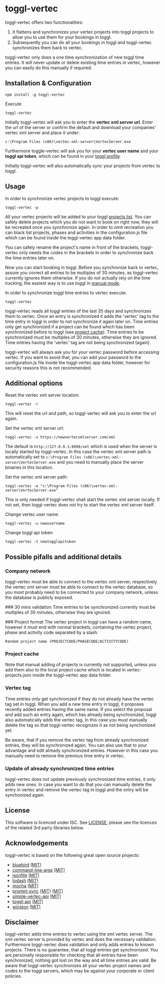 # toggl-vertec
toggl-vertec offers two functionalities:
1) It flattens and synchronizes your vertec projects into toggl projects to allow you to use them for your bookings in toggl.
2) Subsequently you can do all your bookings in toggl and toggl-vertec synchronizes them back to vertec. 

toggl-vertec only does a one time synchronization of new toggl time entries. It will never update or delete existing time entries in vertec, however you can easily do this manually if required.

## Installation & Configuration

    npm install -g toggl-vertec

Execute

    toggl-vertec

Initially toggl-vertec will ask you to enter the **vertec xml server url**. Enter the url of the server or confirm the default and download your companies' vertec xml server and place it under:

    c:\Program Files (x86)\vertec-xml-server\VertecServer.exe

Furthermore toggle-vertec will ask you for your **vertec user name** and your **toggl api token**, which can be found in your [toggl profile](https://toggl.com/app/profile).

Initially toggl-vertec will also automatically sync your projects from vertec to toggl.

## Usage

In order to synchronize vertec projects to toggl execute:

    toggl-vertec -p

All your vertec projects will be added to your toggl [projects list](https://toggl.com/app/projects/).
You can safely delete projects which you do not want to book on right now, they will be recreated once you synchronize again. In order to omit recreation you can black list projects, phases and activities in the configuration.js file which can be found inside the toggl-vertec app data folder.

You can safely rename the project's name in front of the brackets, toggl-vertec only needs the codes in the brackets in order to synchronize back the time entries later on.

Now you can start booking in toggl.
Before you synchronize back to vertec, assure you correct all entries to be multiples of 30 minutes, as toggl-vertec currently ignores them otherwise.
If you do not actually rely on the time tracking, the easiest way is to use toggl in [manual mode](https://support.toggl.com/creating-a-time-entry/#addtimelater).

In order to synchronize toggl time entries to vertec execute: 

    toggl-vertec

toggl-vertec reads all toggl entries of the last 35 days and synchronizes them to vertec.
Once an entry is synchronized it adds the 'vertec' tag to the time entry in toggl in order to not synchronize it again later on.
Time entries only get synchronized if a project can be found which has been synchronized before to toggl (see [project cache](#project-cache)).
Time entries to be synchronized must be multiples of 30 minutes, otherwise they are ignored.
Time entries having the 'vertec' tag are not being synchronized (again).

toggl-vertec will always ask you for your vertec password before accessing vertec. If you want to avoid that, you can add your password to the configuration.js file inside the toggl-vertec app data folder, however for security reasons this is not recommended.

## Additional options

Reset the vertec xml server location:

    toggl-vertec -r

This will reset the url and path, so toggl-vertec will ask you to enter the url again.

Set the vertec xml server url:

    toggl-vertec -v https://newvertecxmlserver.com/xml

The default is `http://127.0.0.1:8090/xml` which is used when the server is locally started by toggl-vertec. In this case the vertec xml server path is automatically set to `c:\Program Files (x86)\vertec-xml-server\VertecServer.exe` and you need to manually place the server binaries in this location.

Set the vertec xml server path:

    toggl-vertec -e "c:\Program Files (x86)\vertec-xml-server\VertecServer.exe"

This is only needed if toggl-vertec shall start the vertec xml server locally. If not set, then toggl-vertec does not try to start the vertec xml server itself.

Change vertec user name:

    toggl-vertec -u newusername

Change toggl api token:

    toggl-vertec -t newtogglapitoken

## Possible pifalls and additional details

### Company network
toggl-vertec must be able to connect to the vertec xml server, respectively the vertec xml server must be able to connect to the vertec database, so you most probably need to be connected to your company network, unless the database is publicly exposed.

### 30 mins validation
Time entries to be synchronized currently must be multiples of 30 minutes, otherwise they are ignored.

### Project format
The vertec project in toggl can have a random name, however it must end with normal brackets, containing the vertec project, phase and activity code separated by a slash.

    Random project name (PROJECTCODE/PHASECODE/ACTIVITYCODE)

### Project cache
Note that manual adding of projects is currently not supported, unless you add them also to the local project cache which is located in vertec-projects.json inside the toggl-vertec app data folder.

### Vertec tag
Time entries only get synchronized if they do not already have the vertec tag set in toggl.
When you add a new time entry in toggl, it proposes recently added entries having the same name.
If you select the proposal and add such an entry again, which has already being synchronized, toggl also automatically adds the vertec tag.
In this case you must manually delete the tag so that toggl-vertec recognizes it as not being synchonized yet.

Be aware, that if you remove the vertec tag from already synchronized entries, they will be synchronized again.
You can also use that to your advantage and edit already synchronized entries.
However in this case you manually need to remove the previous time entry in vertec.

### Update of already synchronized time entries
toggl-vertec does not update previously synchronized time entries, it only adds new ones.
In case you want to do that you can manually delete the entry in vertec and remove the vertec tag in toggl and the entry will be synchonized again.

## License
This software is licenced under ISC. See [LICENSE](LICENSE), please see the licences of the related 3rd party libraries below.

## Acknowledgements
toggl-vertec is based on the following great open source projects:
* [bluebird](https://github.com/petkaantonov/bluebird/) [(MIT)](https://github.com/petkaantonov/bluebird/blob/master/LICENSE)
* [command-line-args](https://github.com/75lb/command-line-args) [(MIT)](https://github.com/75lb/command-line-args/blob/master/LICENSE)
* [jsonfile](https://github.com/jprichardson/node-jsonfile) [(MIT)](https://github.com/jprichardson/node-jsonfile/blob/master/LICENSE)
* [lodash](https://github.com/lodash/lodash) [(MIT)](https://github.com/lodash/lodash/blob/master/LICENSE)
* [mocha](https://github.com/mochajs/mocha) [(MIT)](https://github.com/mochajs/mocha/blob/master/LICENSE)
* [prompt-sync](https://github.com/0x00A/prompt-sync) [(MIT)](http://spdx.org/licenses/MIT.html) [(MIT)](https://github.com/mochajs/mocha/blob/master/LICENSE)
* [simple-vertec-api](https://github.com/dimitri-koenig/simple-vertec-api) [(MIT)](http://opensource.org/licenses/MIT)
* [toggl-api](https://github.com/7eggs/node-toggl-api) [(MIT)](https://github.com/7eggs/node-toggl-api/blob/master/LICENSE)
* [winston](https://github.com/winstonjs/winston) [(MIT)](https://github.com/winstonjs/winston/blob/master/LICENSE)

## Disclaimer
toggl-vertec adds time entries to vertec using the xml vertec server.
The xml vertec server is provided by vertec and does the necessary validation.
Furthermore toggl-vertec does validation and only adds entries to known projects.
There is no guarantee, that all toggl entries get synchronized.
You are personally responsible for checking that all entries have been synchronized, nothing got lost on the way and all time entries are valid.
Be aware that toggl-vertec synchronizes all your vertec project names and codes to the toggl servers, which may be against your corporate or client policies.
